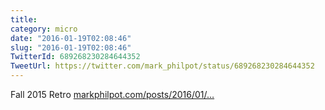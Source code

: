 ```yaml
---
title: 
category: micro
date: "2016-01-19T02:08:46"
slug: "2016-01-19T02:08:46"
TwitterId: 689268230284644352
TweetUrl: https://twitter.com/mark_philpot/status/689268230284644352
---
```


Fall 2015 Retro
[markphilpot.com/posts/2016/01/…](http://markphilpot.com/posts/2016/01/18/anime_2015_fall_retro/)
